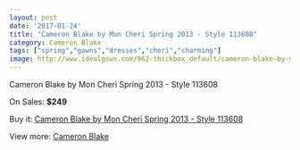 ```yaml
---
layout: post
date: '2017-01-24'
title: "Cameron Blake by Mon Cheri Spring 2013 - Style 113608"
category: Cameron Blake
tags: ["spring","gowns","dresses","cheri","charming"]
image: http://www.idealgown.com/962-thickbox_default/cameron-blake-by-mon-cheri-spring-2013-style-113608.jpg
---
```

Cameron Blake by Mon Cheri Spring 2013 - Style 113608

On Sales: **$249**
<a href="https://www.idealgown.com/en/cameron-blake/432-cameron-blake-by-mon-cheri-spring-2013-style-113608.html"><amp-img layout="responsive" width="600" height="600" src="//www.idealgown.com/962-thickbox_default/cameron-blake-by-mon-cheri-spring-2013-style-113608.jpg" alt="Cameron Blake by Mon Cheri Spring 2013 - Style 113608 0" /></a>

Buy it: [Cameron Blake by Mon Cheri Spring 2013 - Style 113608](https://www.idealgown.com/en/cameron-blake/432-cameron-blake-by-mon-cheri-spring-2013-style-113608.html "Cameron Blake by Mon Cheri Spring 2013 - Style 113608")

View more: [Cameron Blake](https://www.idealgown.com/en/7-cameron-blake "Cameron Blake")